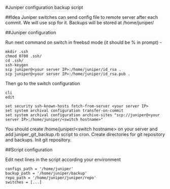 #Juniper configuration backup script

##Idea
Juniper switches can send config file to remote server after each commit. We will use scp for it.
Backups will be stored at /home/juniper/<switch hostname>

##Juniper configuration

Run next command on switch in freebsd mode (it should be % in prompt) -
```
mkdir .ssh
chmod 0700 .ssh/
cd .ssh/
ssh-keygen
scp juniper@<your server IP>:/home/juniper/id_rsa .
scp juniper@<your server IP>:/home/juniper/id_rsa.pub .
```
Then go to the switch configuration
```
cli
edit 

set security ssh-known-hosts fetch-from-server <your server IP>
set system archival configuration transfer-on-commit
set system archival configuration archive-sites "scp://juniper@<your server IP>:/home/juniper/<switch hostname>"
```
You should create /home/juniper/\<switch hostname\> on your server and add juniper_git_backup.rb script to cron.
Create directories for git repository and backups. Init git repository.

##Script configuration

Edit next lines in the script according your environment
```
configs_path = '/home/juniper'
backup_path = '/home/juniper/backup'
repo_path = '/home/juniper/juniper/repo'
switches = [...]
```



